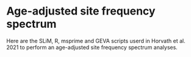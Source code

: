 # Age-adjusted site frequency spectrum

Here are the SLiM, R, msprime and GEVA scripts userd in Horvath et al. 2021 to perform an age-adjusted site frequency spectrum analyses.


